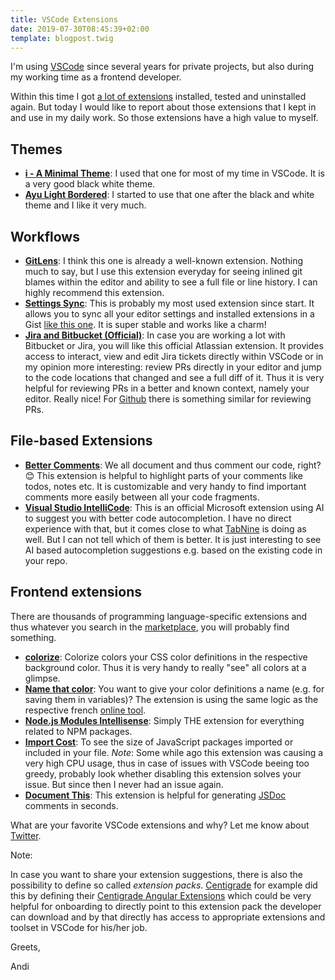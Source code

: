 ```yaml
---
title: VSCode Extensions
date: 2019-07-30T08:45:39+02:00
template: blogpost.twig
---
```


I'm using [VSCode](https://code.visualstudio.com/) since several years for private projects, but also during my working time as a frontend developer.

Within this time I got [a lot of extensions](https://gist.github.com/andi1984/690e55c1bcf192299abf1e4f42e13404) installed, tested and uninstalled again. But today I would like to report about those extensions that I kept in and use in my daily work. So those extensions have a high value to myself.

## Themes

- **[i - A Minimal Theme](https://marketplace.visualstudio.com/items?itemName=ctrlplusb.i-minimal-theme)**:
  I used that one for most of my time in VSCode. It is a very good black white theme.
- **[Ayu Light Bordered](https://marketplace.visualstudio.com/items?itemName=teabyii.ayu)**:
  I started to use that one after the black and white theme and I like it very much.

## Workflows

- **[GitLens](https://marketplace.visualstudio.com/items?itemName=eamodio.gitlens)**:
  I think this one is already a well-known extension. Nothing much to say, but I use this extension everyday for seeing inlined git blames within the editor and ability to see a full file or line history. I can highly recommend this extension.
- **[Settings Sync](https://marketplace.visualstudio.com/items?itemName=Shan.code-settings-sync)**: This is probably my most used extension since start. It allows you to sync all your editor settings and installed extensions in a Gist [like this one](https://gist.github.com/andi1984/690e55c1bcf192299abf1e4f42e13404). It is super stable and works like a charm!
- **[Jira and Bitbucket (Official)](https://marketplace.visualstudio.com/items?itemName=Atlassian.atlascode)**: In case you are working a lot with Bitbucket or Jira, you will like this official Atlassian extension. It provides access to interact, view and edit Jira tickets directly within VSCode or in my opinion more interesting: review PRs directly in your editor and jump to the code locations that changed and see a full diff of it. Thus it is very helpful for reviewing PRs in a better and known context, namely your editor. Really nice! For [Github](https://marketplace.visualstudio.com/items?itemName=GitHub.vscode-pull-request-github) there is something similar for reviewing PRs.

## File-based Extensions

- **[Better Comments](https://marketplace.visualstudio.com/items?itemName=aaron-bond.better-comments)**: We all document and thus comment our code, right? 😊 This extension is helpful to highlight parts of your comments like todos, notes etc. It is customizable and very handy to find important comments more easily between all your code fragments.
- **[Visual Studio IntelliCode](https://marketplace.visualstudio.com/items?itemName=VisualStudioExptTeam.vscodeintellicode)**: This is an official Microsoft extension using AI to suggest you with better code autocompletion. I have no direct experience with that, but it comes close to what [TabNine](https://marketplace.visualstudio.com/items?itemName=TabNine.tabnine-vscode) is doing as well. But I can not tell which of them is better. It is just interesting to see AI based autocompletion suggestions e.g. based on the existing code in your repo.

## Frontend extensions

There are thousands of programming language-specific extensions and thus whatever you search in the [marketplace](https://marketplace.visualstudio.com), you will probably find something.

- **[colorize](https://marketplace.visualstudio.com/items?itemName=kamikillerto.vscode-colorize)**: Colorize colors your CSS color definitions in the respective background color. Thus it is very handy to really "see" all colors at a glimpse.
- **[Name that color](https://marketplace.visualstudio.com/items?itemName=guillaumedoutriaux.name-that-color)**: You want to give your color definitions a name (e.g. for saving them in variables)? The extension is using the same logic as the respective french [online tool](http://chir.ag/projects/name-that-color/#6195ED).
- **[Node.js Modules Intellisense](https://marketplace.visualstudio.com/items?itemName=leizongmin.node-module-intellisense)**: Simply THE extension for everything related to NPM packages.
- **[Import Cost](https://marketplace.visualstudio.com/items?itemName=wix.vscode-import-cost)**: To see the size of JavaScript packages imported or included in your file. _Note_: Some while ago this extension was causing a very high CPU usage, thus in case of issues with VSCode beeing too greedy, probably look whether disabling this extension solves your issue. But since then I never had an issue again.
- **[Document This](https://marketplace.visualstudio.com/items?itemName=joelday.docthis)**: This extension is helpful for generating [JSDoc](https://devdocs.io/jsdoc/) comments in seconds.

What are your favorite VSCode extensions and why? Let me know about [Twitter](https://twitter.com/@andi1984).

Note:

In case you want to share your extension suggestions, there is also the possibility to define so called
_extension packs_. [Centigrade](https://www.centigrade.de/en) for example did this by defining their [Centigrade Angular Extensions](https://marketplace.visualstudio.com/items?itemName=centigrade.centigrade-angular-essentials) which
could be very helpful for onboarding to directly point to this extension pack the developer can download and by that
directly has access to appropriate extensions and toolset in VSCode for his/her job.

Greets,

Andi
